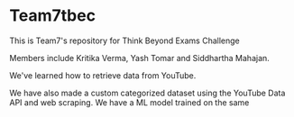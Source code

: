 # Team7tbec

This is Team7's repository for Think Beyond Exams Challenge

Members include Kritika Verma, Yash Tomar and Siddhartha Mahajan.

We've learned how to retrieve data from YouTube.

We have also made a custom categorized dataset using the YouTube Data API and web scraping. We have a ML model trained on the same
